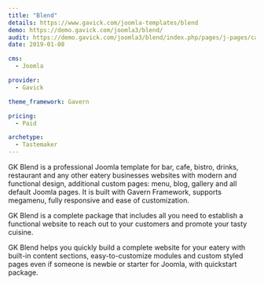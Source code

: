 ```yaml
---
title: "Blend"
details: https://www.gavick.com/joomla-templates/blend
demo: https://demo.gavick.com/joomla3/blend/
audit: https://demo.gavick.com/joomla3/blend/index.php/pages/j-pages/category-blog
date: 2019-01-08

cms: 
  - Joomla

provider:
  - Gavick

theme_framework: Gavern

pricing:
  - Paid

archetype:
  - Tastemaker
---
```


GK Blend is a professional Joomla template for bar, cafe, bistro, drinks, restaurant and any other eatery businesses websites with modern and functional design, additional custom pages: menu, blog, gallery and all default Joomla pages. It is built with Gavern Framework, supports megamenu, fully responsive and ease of customization.

GK Blend is a complete package that includes all you need to establish a functional website to reach out to your customers and promote your tasty cuisine.

GK Blend helps you quickly build a complete website for your eatery with built-in content sections, easy-to-customize modules and custom styled pages even if someone is newbie or starter for Joomla, with quickstart package.
